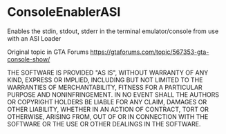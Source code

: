 # ConsoleEnablerASI

Enables the stdin, stdout, stderr in the terminal emulator/console from use with an ASI Loader

Original topic in GTA Forums https://gtaforums.com/topic/567353-gta-console-show/

THE SOFTWARE IS PROVIDED "AS IS", WITHOUT WARRANTY OF ANY KIND, EXPRESS OR
IMPLIED, INCLUDING BUT NOT LIMITED TO THE WARRANTIES OF MERCHANTABILITY,
FITNESS FOR A PARTICULAR PURPOSE AND NONINFRINGEMENT. IN NO EVENT SHALL THE
AUTHORS OR COPYRIGHT HOLDERS BE LIABLE FOR ANY CLAIM, DAMAGES OR OTHER
LIABILITY, WHETHER IN AN ACTION OF CONTRACT, TORT OR OTHERWISE, ARISING FROM,
OUT OF OR IN CONNECTION WITH THE SOFTWARE OR THE USE OR OTHER DEALINGS IN THE
SOFTWARE.
